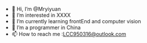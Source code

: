 - 👋 Hi, I’m @Mryiyuan
- 👀 I’m interested in XXXX
- 🌱 I’m currently learning frontEnd and computer vision
- 💞️ I’m a programmer in China
- 📫 How to reach me :LCC950316@outlook.com

<!---
Mryiyuan/Mryiyuan is a ✨ special ✨ repository because its `README.md` (this file) appears on your GitHub profile.
You can click the Preview link to take a look at your changes.
--->
